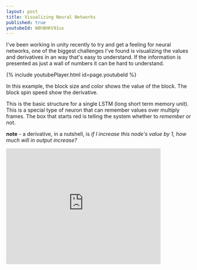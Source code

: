 ```yaml
---
layout: post
title: Visualizing Neural Networks
published: true
youtubeId: W8hBHKV91us
---
```


I've been working in unity recently to try and get a feeling for neural networks, one of the biggest challenges I've found is visualizing the values and derivatives in an way that's easy to understand. If the information is presented as just a wall of numbers it can be hard to understand.

{% include youtubePlayer.html id=page.youtubeId %}

In this example, the block size and color shows the value of the block. The block spin speed show the derivative. 

This is the basic structure for a single LSTM (long short term memory unit). This is a special type of neuron that can remember values over multiply frames. The box that starts red is telling the system whether to _remember_ or not.

**note** - a derivative, in a nutshell, is _if I increase this node's value by 1, how much will in output increase?_

<iframe width="420" height="315" src="https://www.youtube.com/embed/W8hBHKV91us" frameborder="0" allowfullscreen></iframe>
